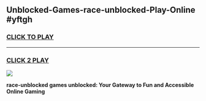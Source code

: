 
## Unblocked-Games-race-unblocked-Play-Online #yftgh
<h3>
<a href="https://news.freeplayer.one?title=race-unblocked&ref=3">CLICK TO PLAY</a></h3>
<hr>

<h3>
<a href="https://news.freeplayer.one?title=race-unblocked&ref=3">CLICK 2 PLAY</a>
  
</h3>

<a href="https://news.freeplayer.one?title=race-unblocked&ref=3"><img src="https://clearcache.store/games.png"></a>


**race-unblocked games unblocked: Your Gateway to Fun and Accessible Online Gaming**
